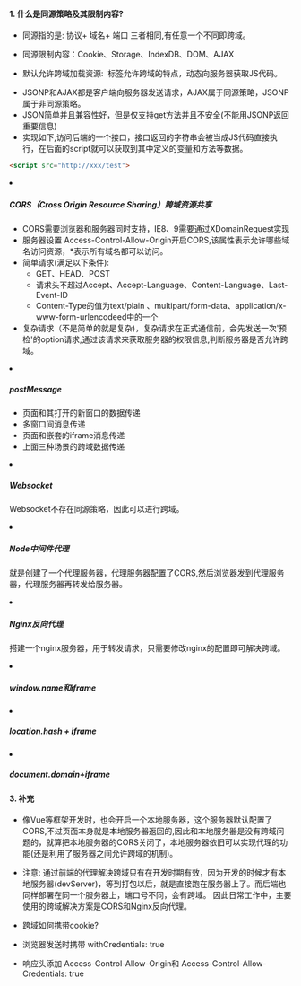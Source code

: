 #### 1. 什么是同源策略及其限制内容?

- 同源指的是: 协议+ 域名+ 端口 三者相同,有任意一个不同即跨域。

- 同源限制内容：Cookie、Storage、IndexDB、DOM、AJAX

- 默认允许跨域加载资源: <img> <link><script>

  发生跨域时，请求是照常发送的，服务器也是照常响应，但是结果被浏览器拦截了。

#### 2. 跨域解决方案

1. ##### JSONP

   - 利用 <script></script>标签允许跨域的特点，动态向服务器获取JS代码。
   - JSONP和AJAX都是客户端向服务器发送请求，AJAX属于同源策略，JSONP属于非同源策略。
   - JSON简单并且兼容性好，但是仅支持get方法并且不安全(不能用JSONP返回重要信息)
   - 实现如下,访问后端的一个接口，接口返回的字符串会被当成JS代码直接执行，在后面的script就可以获取到其中定义的变量和方法等数据。

   ```html
   <script src="http://xxx/test">
   ```

2. ##### CORS（Cross Origin Resource Sharing）跨域资源共享
   - CORS需要浏览器和服务器同时支持，IE8、9需要通过XDomainRequest实现
   - 服务器设置 Access-Control-Allow-Origin开启CORS,该属性表示允许哪些域名访问资源，*表示所有域名都可以访问。
   - 简单请求(满足以下条件):
     - GET、HEAD、POST
     - 请求头不超过Accept、Accept-Language、Content-Language、Last-Event-ID
     - Content-Type的值为text/plain 、multipart/form-data、application/x-www-form-urlencodeed中的一个
   - 复杂请求（不是简单的就是复杂)，复杂请求在正式通信前，会先发送一次'预检'的option请求,通过该请求来获取服务器的权限信息,判断服务器是否允许跨域。

3. ##### postMessage

   - 页面和其打开的新窗口的数据传递
   - 多窗口间消息传递
   - 页面和嵌套的iframe消息传递
   - 上面三种场景的跨域数据传递

4. ##### Websocket

   Websocket不存在同源策略，因此可以进行跨域。

5. ##### Node中间件代理

   就是创建了一个代理服务器，代理服务器配置了CORS,然后浏览器发到代理服务器，代理服务器再转发给服务器。

6. ##### Nginx反向代理

   搭建一个nginx服务器，用于转发请求，只需要修改nginx的配置即可解决跨域。


7. ##### window.name和iframe

8. ##### location.hash + iframe

9. ##### document.domain+iframe


#### 3. 补充

- 像Vue等框架开发时，也会开启一个本地服务器，这个服务器默认配置了CORS,不过页面本身就是本地服务器返回的,因此和本地服务器是没有跨域问题的，就算把本地服务器的CORS关闭了，本地服务器依旧可以实现代理的功能(还是利用了服务器之间允许跨域的机制)。

- 注意: 通过前端的代理解决跨域只有在开发时期有效，因为开发的时候才有本地服务器(devServer)，等到打包以后，就是直接跑在服务器上了。而后端也同样部署在同一个服务器上，端口号不同，会有跨域。 因此日常工作中，主要使用的跨域解决方案是CORS和Nginx反向代理。

- 跨域如何携带cookie?
 - 浏览器发送时携带 withCredentials: true
 - 响应头添加 Access-Control-Allow-Origin和 Access-Control-Allow-Credentials: true
